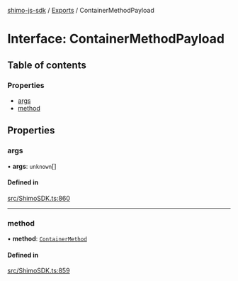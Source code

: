 [shimo-js-sdk](../README.md) / [Exports](../modules.md) / ContainerMethodPayload

# Interface: ContainerMethodPayload

## Table of contents

### Properties

- [args](ContainerMethodPayload.md#args)
- [method](ContainerMethodPayload.md#method)

## Properties

### args

• **args**: `unknown`[]

#### Defined in

[src/ShimoSDK.ts:860](https://github.com/shimo-open/shimo-js-sdk/blob/24e3167/src/ShimoSDK.ts#L860)

___

### method

• **method**: [`ContainerMethod`](../enums/ContainerMethod.md)

#### Defined in

[src/ShimoSDK.ts:859](https://github.com/shimo-open/shimo-js-sdk/blob/24e3167/src/ShimoSDK.ts#L859)
